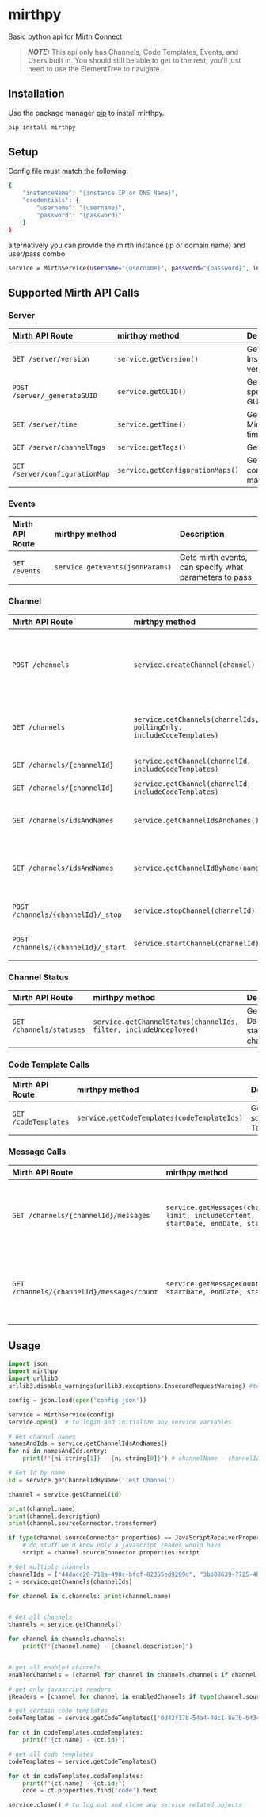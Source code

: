 # mirthpy
Basic python api for Mirth Connect

> **_NOTE:_**  This api only has Channels, Code Templates, Events, and Users built in. You should still be able to get to the rest, you'll just need to use the ElementTree to navigate.


## Installation

Use the package manager [pip](https://pip.pypa.io/en/stable/) to install mirthpy.

```bash
pip install mirthpy
```

## Setup
Config file must match the following: 
```sh
{
    "instanceName": "{instance IP or DNS Name}",
    "credentials": {
        "username": "{username}", 
        "password": "{password}"
    }
}
```

alternatively you can provide the mirth instance (ip or domain name) and user/pass combo


```sh
service = MirthService(username="{username}", password="{password}", instance="{mirthInstance}")
```


## Supported Mirth API Calls
### Server

| Mirth API Route | mirthpy method | Description                |
| :-------- | :------- | :------------------------- |
| `GET /server/version` | `service.getVersion()` | Gets Mirth Instance version |
| `POST /server/_generateGUID` | `service.getGUID()` | Gets Mirth specific GUID for ids |
| `GET /server/time` | `service.getTime()` | Gets current Mirth Server time |
| `GET /server/channelTags` | `service.getTags()` | Gets all tags |
| `GET /server/configurationMap` | `service.getConfigurationMaps()` | Gets all configuration mappings |

### Events

| Mirth API Route | mirthpy method | Description                |
| :-------- | :------- | :------------------------- |
| `GET /events` | `service.getEvents(jsonParams)` | Gets mirth events, can specify what parameters to pass |

### Channel

| Mirth API Route | mirthpy method | Description                |
| :-------- | :------- | :------------------------- |
| `POST /channels` | `service.createChannel(channel)` | Creates a channel in mirth instance based on channel object |
| `GET /channels` | `service.getChannels(channelIds, pollingOnly, includeCodeTemplates)` | Get all channels or certain channels in criteria |
| `GET /channels/{channelId}` | `service.getChannel(channelId, includeCodeTemplates)` | Get a single channel |
| `GET /channels/{channelId}` | `service.getChannel(channelId, includeCodeTemplates)` | Get a single channel |
| `GET /channels/idsAndNames` | `service.getChannelIdsAndNames()` | Get all channel name and ids |
| `GET /channels/idsAndNames` | `service.getChannelIdByName(name)` | Get only the channel id based on channel name |
| `POST /channels/{channelId}/_stop` | `service.stopChannel(channelId)` | Stop specified channel |
| `POST /channels/{channelId}/_start` | `service.startChannel(channelId)` | Start specified channel |

### Channel Status

| Mirth API Route | mirthpy method | Description                |
| :-------- | :------- | :------------------------- |
| `GET /channels/statuses` | `service.getChannelStatus(channelIds, filter, includeUndeployed)` | Get Dashboard status of channels |

### Code Template Calls

| Mirth API Route | mirthpy method | Description                |
| :-------- | :------- | :------------------------- |
| `GET /codeTemplates` | `service.getCodeTemplates(codeTemplateIds)` | Get all or some Code Templates  |

### Message Calls

| Mirth API Route | mirthpy method | Description                |
| :-------- | :------- | :------------------------- |
| `GET /channels/{channelId}/messages` | `service.getMessages(channelId, limit, includeContent, offset, startDate, endDate, status)` | Get messages by channelId with filtering options  |
| `GET /channels/{channelId}/messages/count` | `service.getMessageCount(channelId, startDate, endDate, status)` | Get messages count by channelId with filtering options  |

## Usage

```python
import json
import mirthpy
import urllib3
urllib3.disable_warnings(urllib3.exceptions.InsecureRequestWarning) #to supress ssl warning

config = json.load(open('config.json'))

service = MirthService(config)
service.open()  # to login and initialize any service variables

# Get channel names
namesAndIds = service.getChannelIdsAndNames()
for ni in namesAndIds.entry:
    print(f"{ni.string[1]} - {ni.string[0]}") # channelName - channelId

# Get Id by name
id = service.getChannelIdByName('Test Channel')

channel = service.getChannel(id)

print(channel.name)
print(channel.description)
print(channel.sourceConnector.transformer)

if type(channel.sourceConnector.properties) == JavaScriptReceiverProperties:
    # do stuff we'd know only a javascript reader would have
    script = channel.sourceConnector.properties.script

# Get multiple channels
channelIds = ["44dacc20-718a-490c-bfcf-82355ed9209d", "3bb08639-7725-4b1b-a2ac-13687101fe9b"]
c = service.getChannels(channelIds)

for channel in c.channels: print(channel.name)


# Get all channels
channels = service.getChannels()

for channel in channels.channels:
    print(f"{channel.name} - {channel.description}")


# get all enabled channels
enabledChannels = [channel for channel in channels.channels if channel.exportData.metadata.enabled == 'true']

# get only javascript readers
jReaders = [channel for channel in enabledChannels if type(channel.sourceConnector.properties) == JavaScriptReceiverProperties]

# get certain code templates
codeTemplates = service.getCodeTemplates(['0d42f17b-54a4-40c1-8e7b-b43c3eb1b433', '37139e86-88db-41fa-bf80-8c08456caa10'])

for ct in codeTemplates.codeTemplates:
    print(f"{ct.name} - {ct.id}")

# get all code templates
codeTemplates = service.getCodeTemplates()

for ct in codeTemplates.codeTemplates:
    print(f"{ct.name} - {ct.id}")
    code = ct.properties.find('code').text

service.close() # to log out and close any service related objects
```
